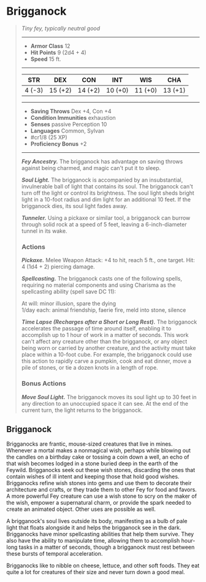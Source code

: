 # Brigganock
>*Tiny fey, typically neutral good*
>___
>- **Armor Class** 12
>- **Hit Points** 9 (2d4 + 4)
>- **Speed** 15 ft.
>___
>|STR|DEX|CON|INT|WIS|CHA|
>|:---:|:---:|:---:|:---:|:---:|:---:|
>|4 (-3)|15 (+2)|14 (+2)|10 (+0)|11 (+0)|13 (+1)|
>___
>- **Saving Throws** Dex +4, Con +4
>- **Condition Immunities** exhaustion
>- **Senses** passive Perception 10
>- **Languages** Common, Sylvan
>- #cr1/8 (25 XP)
>- **Proficiency Bonus** +2
>___
>***Fey Ancestry.*** The brigganock has advantage on saving throws against being charmed, and magic can't put it to sleep.  
>
>***Soul Light.*** The brigganock is accompanied by an insubstantial, invulnerable ball of light that contains its soul. The brigganock can't turn off the light or control its brightness. The soul light sheds bright light in a 10-foot radius and dim light for an additional 10 feet. If the brigganock dies, its soul light fades away.  
>
>***Tunneler.*** Using a pickaxe or similar tool, a brigganock can burrow through solid rock at a speed of 5 feet, leaving a 6-inch-diameter tunnel in its wake.  
>
>### Actions
>***Pickaxe.*** Melee Weapon Attack: +4 to hit, reach 5 ft., one target. Hit: 4 (1d4 + 2) piercing damage.  
>
>***Spellcasting.*** The brigganock casts one of the following spells, requiring no material components and using Charisma as the spellcasting ability (spell save DC 11):  
>
>At will: minor illusion, spare the dying  
>1/day each: animal friendship, faerie fire, meld into stone, silence  
>
>
>***Time Lapse (Recharges after a Short or Long Rest).*** The brigganock accelerates the passage of time around itself, enabling it to accomplish up to 1 hour of work in a matter of seconds. This work can't affect any creature other than the brigganock, or any object being worn or carried by another creature, and the activity must take place within a 10-foot cube. For example, the brigganock could use this action to rapidly carve a pumpkin, cook and eat dinner, move a pile of stones, or tie a dozen knots in a length of rope.  
>
>### Bonus Actions
>***Move Soul Light.*** The brigganock moves its soul light up to 30 feet in any direction to an unoccupied space it can see. At the end of the current turn, the light returns to the brigganock.

## Brigganock

Brigganocks are frantic, mouse-sized creatures that live in mines. Whenever a mortal makes a nonmagical wish, perhaps while blowing out the candles on a birthday cake or tossing a coin down a well, an echo of that wish becomes lodged in a stone buried deep in the earth of the Feywild. Brigganocks seek out these wish stones, discarding the ones that contain wishes of ill intent and keeping those that hold good wishes. Brigganocks refine wish stones into gems and use them to decorate their architecture and crafts, or they trade them to other Fey for food and favors. A more powerful Fey creature can use a wish stone to scry on the maker of the wish, empower a supernatural charm, or provide the spark needed to create an animated object. Other uses are possible as well.

A brigganock's soul lives outside its body, manifesting as a bulb of pale light that floats alongside it and helps the brigganock see in the dark. Brigganocks have minor spellcasting abilities that help them survive. They also have the ability to manipulate time, allowing them to accomplish hour-long tasks in a matter of seconds, though a brigganock must rest between these bursts of temporal acceleration.

Brigganocks like to nibble on cheese, lettuce, and other soft foods. They eat quite a lot for creatures of their size and never turn down a good meal.